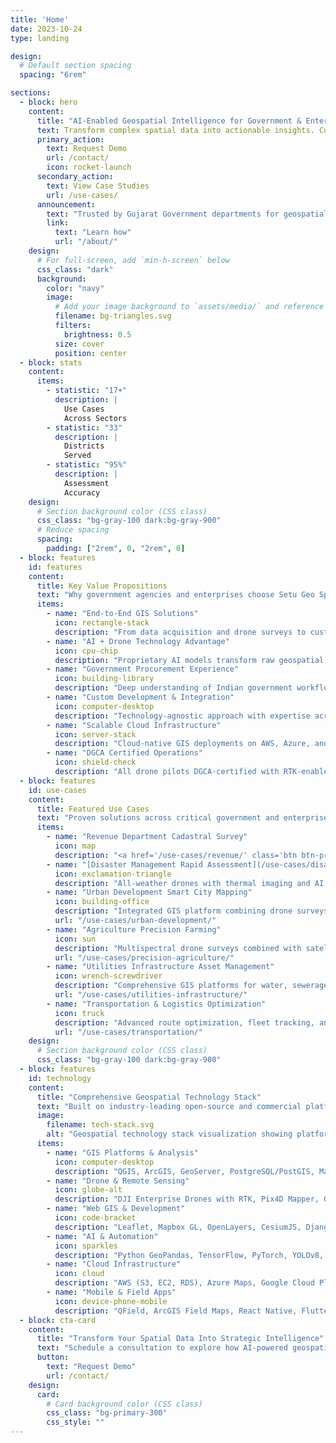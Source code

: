 ```yaml
---
title: 'Home'
date: 2023-10-24
type: landing

design:
  # Default section spacing
  spacing: "6rem"

sections:
  - block: hero
    content:
      title: "AI-Enabled Geospatial Intelligence for Government & Enterprise"
      text: Transform complex spatial data into actionable insights. Custom GIS solutions, drone mapping, and AI-powered analytics to help Indian government agencies and enterprises make data-driven decisions, optimize operations, and accelerate infrastructure development.
      primary_action:
        text: Request Demo
        url: /contact/
        icon: rocket-launch
      secondary_action:
        text: View Case Studies
        url: /use-cases/
      announcement:
        text: "Trusted by Gujarat Government departments for geospatial innovation."
        link:
          text: "Learn how"
          url: "/about/"
    design:
      # For full-screen, add `min-h-screen` below
      css_class: "dark"
      background:
        color: "navy"
        image:
          # Add your image background to `assets/media/` and reference the filename here
          filename: bg-triangles.svg
          filters:
            brightness: 0.5
          size: cover
          position: center
  - block: stats
    content:
      items:
        - statistic: "17+"
          description: |
            Use Cases
            Across Sectors
        - statistic: "33"
          description: |
            Districts
            Served
        - statistic: "95%"
          description: |
            Assessment
            Accuracy
    design:
      # Section background color (CSS class)
      css_class: "bg-gray-100 dark:bg-gray-900"
      # Reduce spacing
      spacing:
        padding: ["2rem", 0, "2rem", 0]
  - block: features
    id: features
    content:
      title: Key Value Propositions
      text: "Why government agencies and enterprises choose Setu Geo Spatial"
      items:
        - name: "End-to-End GIS Solutions"
          icon: rectangle-stack
          description: "From data acquisition and drone surveys to custom GIS application development and cloud deployment. Single partner for all spatial intelligence needs with complete project lifecycle management."
        - name: "AI + Drone Technology Advantage"
          icon: cpu-chip
          description: "Proprietary AI models transform raw geospatial data into actionable intelligence. Automated boundary detection, damage assessment, and crop health analysis reduce manual processing time by 10-50x."
        - name: "Government Procurement Experience"
          icon: building-library
          description: "Deep understanding of Indian government workflows, GeM portal procedures, and DILRMP guidelines. Experienced with multi-department coordination and seamless integration with existing IT infrastructure."
        - name: "Custom Development & Integration"
          icon: computer-desktop
          description: "Technology-agnostic approach with expertise across QGIS, ArcGIS, PostGIS, and cloud platforms. Tailored solutions designed for your specific operational needs, not generic templates."
        - name: "Scalable Cloud Infrastructure"
          icon: server-stack
          description: "Cloud-native GIS deployments on AWS, Azure, and Google Cloud Platform. Handle millions of spatial records with sub-second query performance and enterprise-grade security."
        - name: "DGCA Certified Operations"
          icon: shield-check
          description: "All drone pilots DGCA-certified with RTK-enabled precision mapping achieving centimeter-level accuracy. GeM portal registered vendor with ISO 27001 compliance standards."
  - block: features
    id: use-cases
    content:
      title: Featured Use Cases
      text: "Proven solutions across critical government and enterprise sectors"
      items:
        - name: "Revenue Department Cadastral Survey"
          icon: map
          description: "<a href='/use-cases/revenue/' class='btn btn-primary mt-2'>RTK-enabled drones with AI boundary detection transform 45-90 day survey processes into 8-12 day cluster operations, achieving centimeter-level accuracy while processing 50-100 surveys monthly. Comprehensive backlog clearance with transparent digital workflows. </a>"
        - name: "[Disaster Management Rapid Assessment](/use-cases/disaster-management/)"
          icon: exclamation-triangle
          description: "All-weather drones with thermal imaging and AI damage classification enable comprehensive disaster area assessment within 5-7 days, covering 95-100% of affected regions including remote areas. Faster relief delivery with objective, evidence-based damage assessment. [**Learn more ..**](/use-cases/disaster-management/)"
        - name: "Urban Development Smart City Mapping"
          icon: building-office
          description: "Integrated GIS platform combining drone surveys, satellite imagery, and IoT sensor data to create dynamic digital twins of urban infrastructure with real-time asset monitoring capabilities. Data-driven planning with complete infrastructure visibility."
          url: "/use-cases/urban-development/"
        - name: "Agriculture Precision Farming"
          icon: sun
          description: "Multispectral drone surveys combined with satellite imagery analysis deliver field-level crop health monitoring, soil moisture mapping, and variable rate application zones for fertilizer and water optimization. Enhanced productivity through timely interventions."
          url: "/use-cases/precision-agriculture/"
        - name: "Utilities Infrastructure Asset Management"
          icon: wrench-screwdriver
          description: "Comprehensive GIS platforms for water, sewerage, and pipeline networks under AMRUT/JJM programs. Real-time asset tracking, predictive maintenance scheduling, outage management, and network optimization reduce operational costs while improving service delivery to citizens."
          url: "/use-cases/utilities-infrastructure/"
        - name: "Transportation & Logistics Optimization"
          icon: truck
          description: "Advanced route optimization, fleet tracking, and traffic analysis systems leverage real-time GPS data and AI-powered predictive modeling. Supply chain efficiency improvements, reduced fuel consumption, and optimized delivery schedules for government logistics and commercial operations."
          url: "/use-cases/transportation/"
    design:
      # Section background color (CSS class)
      css_class: "bg-gray-100 dark:bg-gray-900"
  - block: features
    id: technology
    content:
      title: "Comprehensive Geospatial Technology Stack"
      text: "Built on industry-leading open-source and commercial platforms for maximum flexibility and enterprise reliability"
      image:
        filename: tech-stack.svg
        alt: "Geospatial technology stack visualization showing platform layers"
      items:
        - name: "GIS Platforms & Analysis"
          icon: computer-desktop
          description: "QGIS, ArcGIS, GeoServer, PostgreSQL/PostGIS, MapInfo for advanced geospatial analysis, mapping, and robust spatial database management."
        - name: "Drone & Remote Sensing"
          icon: globe-alt
          description: "DJI Enterprise Drones with RTK, Pix4D Mapper, Google Earth Engine, SNAP ESA/ENVI for photogrammetry, multispectral analysis, and satellite imagery processing at scale."
        - name: "Web GIS & Development"
          icon: code-bracket
          description: "Leaflet, Mapbox GL, OpenLayers, CesiumJS, Django, Flask, React, Angular for interactive web mapping and modern responsive GIS user interfaces."
        - name: "AI & Automation"
          icon: sparkles
          description: "Python GeoPandas, TensorFlow, PyTorch, YOLOv8, Rasterio, OpenCV for deep learning object detection, real-time boundary extraction, and geospatial data science."
        - name: "Cloud Infrastructure"
          icon: cloud
          description: "AWS (S3, EC2, RDS), Azure Maps, Google Cloud Platform, Docker, Kubernetes for scalable GIS deployments, containerized applications, and CI/CD pipelines."
        - name: "Mobile & Field Apps"
          icon: device-phone-mobile
          description: "QField, ArcGIS Field Maps, React Native, Flutter for offline-capable field data collection with GPS integration and real-time synchronization."
  - block: cta-card
    content:
      title: "Transform Your Spatial Data Into Strategic Intelligence"
      text: "Schedule a consultation to explore how AI-powered geospatial solutions can accelerate your department's digital transformation goals. No obligation, no commitment—just a conversation about possibilities."
      button:
        text: "Request Demo"
        url: /contact/
    design:
      card:
        # Card background color (CSS class)
        css_class: "bg-primary-300"
        css_style: ""
---
```

